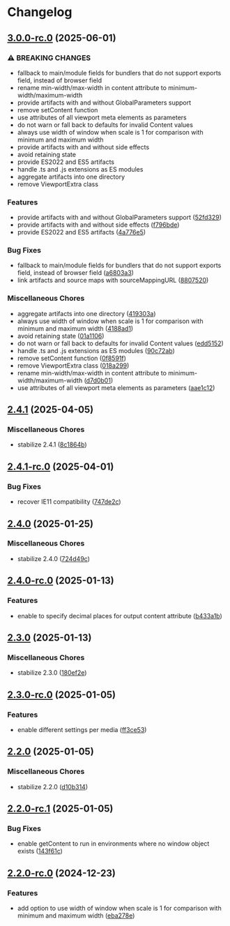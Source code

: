 # Changelog

## [3.0.0-rc.0](https://github.com/dsktschy/viewport-extra/compare/v2.4.1...v3.0.0-rc.0) (2025-06-01)


### ⚠ BREAKING CHANGES

* fallback to main/module fields for bundlers that do not support exports field, instead of browser field
* rename min-width/max-width in content attribute to minimum-width/maximum-width
* provide artifacts with and without GlobalParameters support
* remove setContent function
* use attributes of all viewport meta elements as parameters
* do not warn or fall back to defaults for invalid Content values
* always use width of window when scale is 1 for comparison with minimum and maximum width
* provide artifacts with and without side effects
* avoid retaining state
* provide ES2022 and ES5 artifacts
* handle .ts and .js extensions as ES modules
* aggregate artifacts into one directory
* remove ViewportExtra class

### Features

* provide artifacts with and without GlobalParameters support ([52fd329](https://github.com/dsktschy/viewport-extra/commit/52fd3292e16bdb606d7514beda12b163dab07a96))
* provide artifacts with and without side effects ([f796bde](https://github.com/dsktschy/viewport-extra/commit/f796bde09bfa72a2d466786d7ba112c97378c8a1))
* provide ES2022 and ES5 artifacts ([4a776e5](https://github.com/dsktschy/viewport-extra/commit/4a776e55db79fd426c2c9ebccb09ed45a5fd4f48))


### Bug Fixes

* fallback to main/module fields for bundlers that do not support exports field, instead of browser field ([a6803a3](https://github.com/dsktschy/viewport-extra/commit/a6803a34bbcd8afc899addf11097acd7f7d10413))
* link artifacts and source maps with sourceMappingURL ([8807520](https://github.com/dsktschy/viewport-extra/commit/880752000dd5fa627d827a51e3e0407f23dc2f35))


### Miscellaneous Chores

* aggregate artifacts into one directory ([419303a](https://github.com/dsktschy/viewport-extra/commit/419303a9977283c3ce23bb97d83f70a15158e1f3))
* always use width of window when scale is 1 for comparison with minimum and maximum width ([4188ad1](https://github.com/dsktschy/viewport-extra/commit/4188ad100123bde8eded31dae053d80704b76407))
* avoid retaining state ([01a1106](https://github.com/dsktschy/viewport-extra/commit/01a1106847dd3db0459b071c1ed12d883a450934))
* do not warn or fall back to defaults for invalid Content values ([edd5152](https://github.com/dsktschy/viewport-extra/commit/edd5152321c2fad6825af4824bbb4ffe839175ed))
* handle .ts and .js extensions as ES modules ([90c72ab](https://github.com/dsktschy/viewport-extra/commit/90c72ab7e950889600c9995efa45a03ac3d96372))
* remove setContent function ([0f8591f](https://github.com/dsktschy/viewport-extra/commit/0f8591f984fad53ea4081e341f9ded8ef0dad620))
* remove ViewportExtra class ([018a299](https://github.com/dsktschy/viewport-extra/commit/018a299b8bba685b2679d32f18bc90fba5a34a63))
* rename min-width/max-width in content attribute to minimum-width/maximum-width ([d7d0b01](https://github.com/dsktschy/viewport-extra/commit/d7d0b01a89266945f92bdc2d63bc8355424674dc))
* use attributes of all viewport meta elements as parameters ([aae1c12](https://github.com/dsktschy/viewport-extra/commit/aae1c1244e0adc721ae4781d6622f59486519f0c))

## [2.4.1](https://github.com/dsktschy/viewport-extra/compare/v2.4.1-rc.0...v2.4.1) (2025-04-05)


### Miscellaneous Chores

* stabilize 2.4.1 ([8c1864b](https://github.com/dsktschy/viewport-extra/commit/8c1864b2979bd78bc423a090f718c468b637c16d))

## [2.4.1-rc.0](https://github.com/dsktschy/viewport-extra/compare/v2.4.0...v2.4.1-rc.0) (2025-04-01)


### Bug Fixes

* recover IE11 compatibility ([747de2c](https://github.com/dsktschy/viewport-extra/commit/747de2cc8a6d727dd916676c1e0a2f61e2718c9a))

## [2.4.0](https://github.com/dsktschy/viewport-extra/compare/v2.4.0-rc.0...v2.4.0) (2025-01-25)


### Miscellaneous Chores

* stabilize 2.4.0 ([724d49c](https://github.com/dsktschy/viewport-extra/commit/724d49c0e66c240bf9c5e3855103b78ea1d579a9))

## [2.4.0-rc.0](https://github.com/dsktschy/viewport-extra/compare/v2.3.0...v2.4.0-rc.0) (2025-01-13)


### Features

* enable to specify decimal places for output content attribute ([b433a1b](https://github.com/dsktschy/viewport-extra/commit/b433a1bfc2d3fc0927c3230167d15acd876c05b8))

## [2.3.0](https://github.com/dsktschy/viewport-extra/compare/v2.3.0-rc.0...v2.3.0) (2025-01-13)


### Miscellaneous Chores

* stabilize 2.3.0 ([180ef2e](https://github.com/dsktschy/viewport-extra/commit/180ef2e8f4eceb1baf906cb44cfa1f22ae36afff))

## [2.3.0-rc.0](https://github.com/dsktschy/viewport-extra/compare/v2.2.0...v2.3.0-rc.0) (2025-01-05)


### Features

* enable different settings per media ([ff3ce53](https://github.com/dsktschy/viewport-extra/commit/ff3ce53066b6c4749b34e0c02ba1b0bb7b247303))

## [2.2.0](https://github.com/dsktschy/viewport-extra/compare/v2.2.0-rc.1...v2.2.0) (2025-01-05)


### Miscellaneous Chores

* stabilize 2.2.0 ([d10b314](https://github.com/dsktschy/viewport-extra/commit/d10b314e87bb5f1bf6cf7cb7f9f967a74a8348a0))

## [2.2.0-rc.1](https://github.com/dsktschy/viewport-extra/compare/v2.2.0-rc.0...v2.2.0-rc.1) (2025-01-05)


### Bug Fixes

* enable getContent to run in environments where no window object exists ([143f61c](https://github.com/dsktschy/viewport-extra/commit/143f61c3d66195bc2a7ec1e1ce3ec0e2291de12c))

## [2.2.0-rc.0](https://github.com/dsktschy/viewport-extra/compare/v2.1.4...v2.2.0-rc.0) (2024-12-23)


### Features

* add option to use width of window when scale is 1 for comparison with minimum and maximum width ([eba278e](https://github.com/dsktschy/viewport-extra/commit/eba278eb66b67dd4ada329fc7aef962fa39d87e6))
